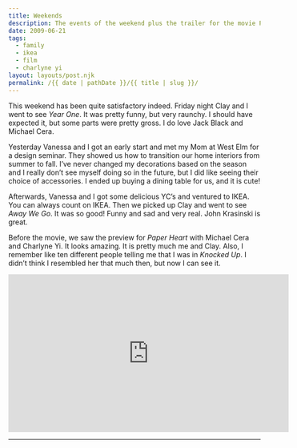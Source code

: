 ```yaml
---
title: Weekends
description: The events of the weekend plus the trailer for the movie Paper Heart.
date: 2009-06-21
tags: 
  - family
  - ikea
  - film
  - charlyne yi
layout: layouts/post.njk
permalink: /{{ date | pathDate }}/{{ title | slug }}/
---
```


This weekend has been quite satisfactory indeed. Friday night Clay and I went to see _Year One_. It was pretty funny, but very raunchy. I should have expected it, but some parts were pretty gross. I do love Jack Black and Michael Cera.

Yesterday Vanessa and I got an early start and met my Mom at West Elm for a design seminar. They showed us how to transition our home interiors from summer to fall. I’ve never changed my decorations based on the season and I really don’t see myself doing so in the future, but I did like seeing their choice of accessories. I ended up buying a dining table for us, and it is cute!

Afterwards, Vanessa and I got some delicious YC’s and ventured to IKEA. You can always count on IKEA. Then we picked up Clay and went to see _Away We Go_. It was so good! Funny and sad and very real. John Krasinski is great.

Before the movie, we saw the preview for _Paper Heart_ with Michael Cera and Charlyne Yi. It looks amazing. It is pretty much me and Clay. Also, I remember like ten different people telling me that I was in _Knocked Up_. I didn’t think I resembled her that much then, but now I can see it.

<iframe class="youtube-video" width="560" height="315" src="https://www.youtube.com/embed/ewisKyyuF78" title="YouTube video player" frameborder="0" allow="accelerometer; autoplay; clipboard-write; encrypted-media; gyroscope; picture-in-picture; web-share" allowfullscreen></iframe>

---
